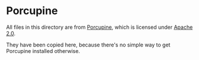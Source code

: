 # Porcupine
All files in this directory are from
[Porcupine](https://github.com/Picovoice/Porcupine), which is licensed under
[Apache 2.0](LICENSE).

They have been copied here, because there's no simple way to get Porcupine
installed otherwise.

